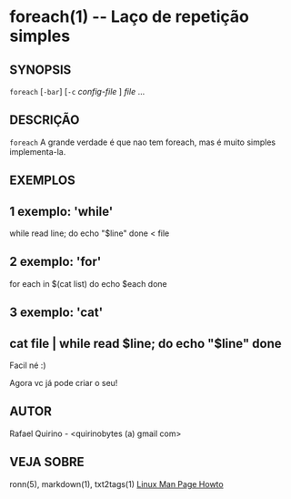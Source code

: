 foreach(1) -- Laço de repetição simples
===============================================


SYNOPSIS
--------

`foreach` [`-bar`] [`-c` *config-file* ] *file* ...

DESCRIÇÃO
---------

`foreach` A grande verdade é que nao tem foreach, mas é muito simples implementa-la.

EXEMPLOS
---------

1 exemplo: 'while'
--------------------------
while read line; do
  echo "$line"
done < file

2 exemplo: 'for'
--------------------------
for each in $(cat list)
do
  echo $each
done

3 exemplo: 'cat'
--------------------------
cat file | while read $line; do
    echo "$line"
done
--------------------------

Facil né :)

Agora vc já pode criar o seu!

AUTOR
-----

Rafael Quirino - <quirinobytes (a) gmail com>

VEJA SOBRE
----------

ronn(5), markdown(1), txt2tags(1) [Linux Man Page Howto](
http://www.schweikhardt.net/man_page_howto.html)
